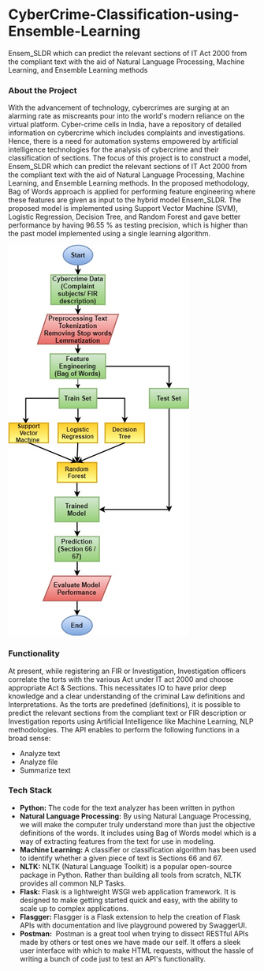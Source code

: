 # CyberCrime-Classification-using-Ensemble-Learning
Ensem_SLDR which can predict the relevant sections of IT Act 2000 from the compliant text with the aid of Natural Language Processing, Machine Learning, and Ensemble Learning methods

<h3 align="left">About the Project</h3>

With the advancement of technology, cybercrimes are surging at an alarming rate as
miscreants pour into the world's modern reliance on the virtual platform. Cyber-crime cells
in India, have a repository of detailed information on cybercrime which includes complaints
and investigations. Hence, there is a need for automation systems empowered by artificial
intelligence technologies for the analysis of cybercrime and their classification of sections.
The focus of this project is to construct a model, Ensem_SLDR which can predict the
relevant sections of IT Act 2000 from the compliant text with the aid of Natural Language
Processing, Machine Learning, and Ensemble Learning methods. In the proposed
methodology, Bag of Words approach is applied for performing feature engineering where
these features are given as input to the hybrid model Ensem_SLDR. The proposed model
is implemented using Support Vector Machine (SVM), Logistic Regression, Decision Tree,
and Random Forest and gave better performance by having 96.55 % as testing precision,
which is higher than the past model implemented using a single learning algorithm.


![Flowchart](/images/Minorproject_stack.jpg)

<h3 align="left">Functionality</h3>

At present, while registering an FIR or Investigation, Investigation
officers correlate the torts with the various Act under IT act 2000 and choose appropriate
Act & Sections. This necessitates IO to have prior deep knowledge and a clear
understanding of the criminal Law definitions and Interpretations. As the torts are
predefined (definitions), it is possible to predict the relevant sections from the compliant
text or FIR description or Investigation reports using Artificial Intelligence like Machine
Learning, NLP methodologies.
The API enables to perform the following functions in a broad sense:
* Analyze text
* Analyze file
* Summarize text

<h3 align="left">Tech Stack</h3>

* **Python:** The code for the text analyzer has been written in python
* **Natural Language Processing:** By using Natural Language Processing, we will make the computer truly understand more than just the objective definitions of the words. It includes using Bag of Words model which is a way of extracting features from the text for use in modeling.
* **Machine Learning:** A classifier or classification algorithm has been used to identify whether a given piece of text is Sections 66 and 67. 
* **NLTK:** NLTK (Natural Language Toolkit) is a popular open-source package in Python. Rather than building all tools from scratch, NLTK provides all common NLP Tasks. 
* **Flask:** Flask is a lightweight WSGI web application framework. It is designed to make getting started quick and easy, with the ability to scale up to complex applications.
* **Flasgger:** Flasgger is a Flask extension to help the creation of Flask APIs with documentation and live playground powered by SwaggerUI.
* **Postman:**  Postman is a great tool when trying to dissect RESTful APIs made by others or test ones we have made our self. It offers a sleek user interface with which to make HTML requests, without the hassle of writing a bunch of code just to test an API's functionality.

